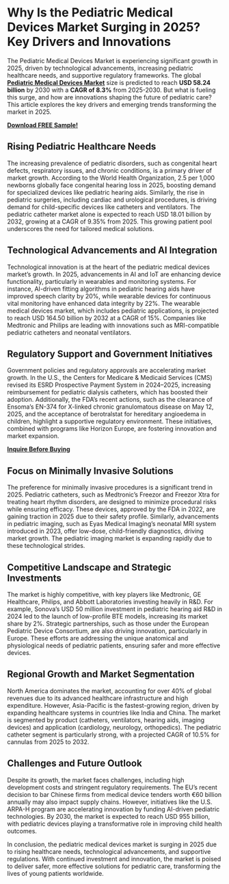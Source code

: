 # Why Is the Pediatric Medical Devices Market Surging in 2025? Key Drivers and Innovations
The Pediatric Medical Devices Market is experiencing significant growth in 2025, driven by technological advancements, increasing pediatric healthcare needs, and supportive regulatory frameworks. The global [**Pediatric Medical Devices Market**](https://www.nextmsc.com/report/pediatric-medical-devices-market-hc3055) size is predicted to reach **USD 58.24 billion** by 2030 with a **CAGR of 8.3%** from 2025-2030. But what is fueling this surge, and how are innovations shaping the future of pediatric care? This article explores the key drivers and emerging trends transforming the market in 2025.

[**Download FREE Sample!**](https://www.nextmsc.com/pediatric-medical-devices-market-hc3055/request-sample)

## Rising Pediatric Healthcare Needs

The increasing prevalence of pediatric disorders, such as congenital heart defects, respiratory issues, and chronic conditions, is a primary driver of market growth. According to the World Health Organization, 2.5 per 1,000 newborns globally face congenital hearing loss in 2025, boosting demand for specialized devices like pediatric hearing aids. Similarly, the rise in pediatric surgeries, including cardiac and urological procedures, is driving demand for child-specific devices like catheters and ventilators. The pediatric catheter market alone is expected to reach USD 18.01 billion by 2032, growing at a CAGR of 9.35% from 2025. This growing patient pool underscores the need for tailored medical solutions.

## Technological Advancements and AI Integration

Technological innovation is at the heart of the pediatric medical devices market’s growth. In 2025, advancements in AI and IoT are enhancing device functionality, particularly in wearables and monitoring systems. For instance, AI-driven fitting algorithms in pediatric hearing aids have improved speech clarity by 20%, while wearable devices for continuous vital monitoring have enhanced data integrity by 22%. The wearable medical devices market, which includes pediatric applications, is projected to reach USD 164.50 billion by 2032 at a CAGR of 15%. Companies like Medtronic and Philips are leading with innovations such as MRI-compatible pediatric catheters and neonatal ventilators.

## Regulatory Support and Government Initiatives

Government policies and regulatory approvals are accelerating market growth. In the U.S., the Centers for Medicare & Medicaid Services (CMS) revised its ESRD Prospective Payment System in 2024–2025, increasing reimbursement for pediatric dialysis catheters, which has boosted their adoption. Additionally, the FDA’s recent actions, such as the clearance of Ensoma’s EN-374 for X-linked chronic granulomatous disease on May 12, 2025, and the acceptance of berotralstat for hereditary angioedema in children, highlight a supportive regulatory environment. These initiatives, combined with programs like Horizon Europe, are fostering innovation and market expansion.

[**Inquire Before Buying**](https://www.nextmsc.com/pediatric-medical-devices-market-hc3055/inquire-before-buying)

## Focus on Minimally Invasive Solutions

The preference for minimally invasive procedures is a significant trend in 2025. Pediatric catheters, such as Medtronic’s Freezor and Freezor Xtra for treating heart rhythm disorders, are designed to minimize procedural risks while ensuring efficacy. These devices, approved by the FDA in 2022, are gaining traction in 2025 due to their safety profile. Similarly, advancements in pediatric imaging, such as Eyas Medical Imaging’s neonatal MRI system introduced in 2023, offer low-dose, child-friendly diagnostics, driving market growth. The pediatric imaging market is expanding rapidly due to these technological strides.

## Competitive Landscape and Strategic Investments

The market is highly competitive, with key players like Medtronic, GE Healthcare, Philips, and Abbott Laboratories investing heavily in R&D. For example, Sonova’s USD 50 million investment in pediatric hearing aid R&D in 2024 led to the launch of low-profile BTE models, increasing its market share by 2%. Strategic partnerships, such as those under the European Pediatric Device Consortium, are also driving innovation, particularly in Europe. These efforts are addressing the unique anatomical and physiological needs of pediatric patients, ensuring safer and more effective devices.

## Regional Growth and Market Segmentation

North America dominates the market, accounting for over 40% of global revenues due to its advanced healthcare infrastructure and high expenditure. However, Asia-Pacific is the fastest-growing region, driven by expanding healthcare systems in countries like India and China. The market is segmented by product (catheters, ventilators, hearing aids, imaging devices) and application (cardiology, neurology, orthopedics). The pediatric catheter segment is particularly strong, with a projected CAGR of 10.5% for cannulas from 2025 to 2032.

## Challenges and Future Outlook

Despite its growth, the market faces challenges, including high development costs and stringent regulatory requirements. The EU’s recent decision to bar Chinese firms from medical device tenders worth €60 billion annually may also impact supply chains. However, initiatives like the U.S. ARPA-H program are accelerating innovation by funding AI-driven pediatric technologies. By 2030, the market is expected to reach USD 955 billion, with pediatric devices playing a transformative role in improving child health outcomes.

In conclusion, the pediatric medical devices market is surging in 2025 due to rising healthcare needs, technological advancements, and supportive regulations. With continued investment and innovation, the market is poised to deliver safer, more effective solutions for pediatric care, transforming the lives of young patients worldwide.
